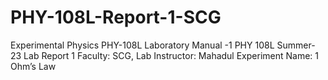# PHY-108L-Report-1-SCG
Experimental Physics
PHY-108L
Laboratory Manual -1
PHY 108L Summer-23 Lab Report 1 Faculty: SCG, Lab Instructor: Mahadul
Experiment Name: 
1 Ohm’s Law


